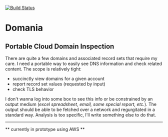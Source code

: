 [![Build Status](https://api.travis-ci.org/rdenson/domania.png?branch=master)](https://travis-ci.org/rdenson/domania)

# Domania
## Portable Cloud Domain Inspection
There are quite a few domains and associated record sets that require my care. I
need a portable way to easily see DNS information and check related content. The
scope is relatively tight:
* succinctly view domains for a given account
* report record set values (requested by input)
* check TLS behavior

I don't wanna log into some box to see this info or be constrained by an output
medium (*excel spreadsheet, email, some special report, etc.*). The output should
be able to be fetched over a network and regurgitated in a standard way. Analysis
is too specific, I'll write something else to do that.

---
** currently in prototype using AWS **
